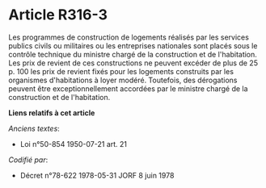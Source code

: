 # Article R316-3

Les programmes de construction de logements réalisés par les services publics civils ou militaires ou les entreprises
nationales sont placés sous le contrôle technique du ministre chargé de la construction et de l'habitation. Les prix de
revient de ces constructions ne peuvent excéder de plus de 25 p. 100 les prix de revient fixés pour les logements construits
par les organismes d'habitations à loyer modéré. Toutefois, des dérogations peuvent être exceptionnellement accordées par le
ministre chargé de la construction et de l'habitation.

**Liens relatifs à cet article**

_Anciens textes_:

  - Loi n°50-854 1950-07-21 art. 21

_Codifié par_:

  - Décret n°78-622 1978-05-31 JORF 8 juin 1978
